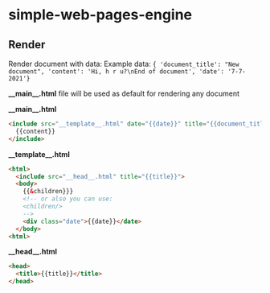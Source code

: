 # simple-web-pages-engine


## Render

Render document with data:
Example data: `{ 'document_title': "New document", 'content': 'Hi, h r u?\nEnd of document', 'date': '7-7-2021'}`

__\_\_main\_\_.html__ file will be used as default for rendering any document

__\_\_main\_\_.html__
```html
<include src="__template__.html" date="{{date}}" title="{{document_title}}">
  {{content}}
</include>
```

__\_\_template\_\_.html__
```html
<html>
  <include src="__head__.html" title="{{title}}">
  <body>
    {{&children}}}
    <!-- or also you can use:
    <children/>
    -->
    <div class="date">{{date}}</date>
  </body>
<html>
```

__\_\_head\_\_.html__
```html
<head>
  <title>{{title}}</title>
</head>
```
